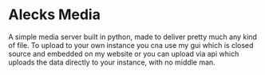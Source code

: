 # Alecks Media
A simple media server built in python, made to deliver pretty much any kind of file. To upload to your own instance you cna use my gui which is closed source and embedded on my website or you can upload via api which uploads the data directly to your instance, with no middle man. 
